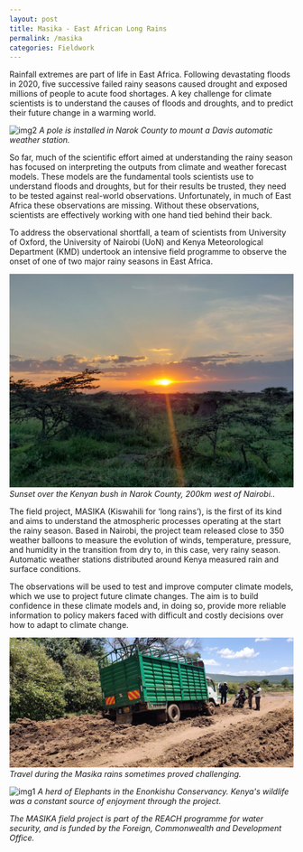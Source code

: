 ```yaml
---
layout: post
title: Masika - East African Long Rains
permalink: /masika
categories: Fieldwork
---
```


Rainfall extremes are part of life in East Africa. Following devastating floods in 2020, five successive failed rainy seasons caused drought and exposed millions of people to acute food shortages. A key challenge for climate scientists is to understand the causes of floods and droughts, and to predict their future change in a warming world.

![img2](/assets/masika/20240306_154619.jpg)
*A pole is installed in Narok County to mount a Davis automatic weather station.*

So far, much of the scientific effort aimed at understanding the rainy season has focused on interpreting the outputs from climate and weather forecast models. These models are the fundamental tools scientists use to understand floods and droughts, but for their results be trusted, they need to be tested against real-world observations. Unfortunately, in much of East Africa these observations are missing. Without these observations, scientists are effectively working with one hand tied behind their back.

To address the observational shortfall, a team of scientists from University of Oxford, the University of Nairobi (UoN) and Kenya Meteorological Department (KMD) undertook an intensive field programme to observe the onset of one of two major rainy seasons in East Africa.

![img3](/assets/masika/20240311_184219.jpg)
*Sunset over the Kenyan bush in Narok County, 200km west of Nairobi..*

The field project, MASIKA (Kiswahili for ‘long rains’), is the first of its kind and aims to understand the atmospheric processes operating at the start the rainy season. Based in Nairobi, the project team released close to 350 weather balloons to measure the evolution of winds, temperature, pressure, and humidity in the transition from dry to, in this case, very rainy season. Automatic weather stations distributed around Kenya measured rain and surface conditions.

The observations will be used to test and improve computer climate models, which we use to project future climate changes. The aim is to build confidence in these climate models and, in doing so, provide more reliable information to policy makers faced with difficult and costly decisions over how to adapt to climate change.

![img4](/assets/masika/IMG-20240303-WA0006.jpg)
*Travel during the Masika rains sometimes proved challenging.*

![img1](/assets/masika/20240303_160530.jpg)
*A herd of Elephants in the Enonkishu Conservancy. Kenya's wildlife was a constant source of enjoyment through the project.*

*The MASIKA field project is part of the REACH programme for water security, and is funded by the Foreign, Commonwealth and Development Office.*


